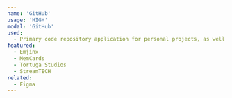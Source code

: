 ```yaml
---
name: 'GitHub'
usage: 'HIGH'
modal: 'GitHub'
used:
  - Primary code repository application for personal projects, as well as professionally, while working on StreamTECH
featured:
  - Emjinx
  - MemCards
  - Tortuga Studios
  - StreamTECH
related:
  - Figma
---
```

